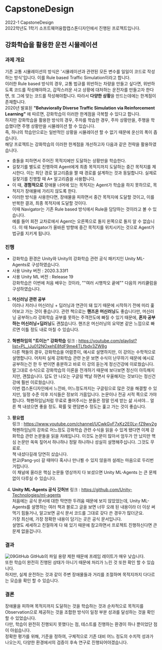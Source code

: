 # CapstoneDesign
2022-1 CapstoneDesign  
2022학년도 1학기 소프트웨어융합캡스톤디자인에서 진행된 프로젝트입니다.
## 강화학습을 활용한 운전 시뮬레이션
### 과제 개요
기존 교통 시뮬레이션의 방식은 '시뮬레이션과 관련된 모든 변수를 일일이 코드로 작성하는 방식'입니다. 이를 Rule based Traffic Simulation이라고 합니다.<br>
이러한 Rule based 방식의 경우, 교통 법규를 위반하는 차량을 만들고 싶다면, 위반하도록 코드를 작성해야하고, 갑작스러운 사고 상황에 대처하는 운전자를 만들고자 한다면, 또 그에 맞는 코드를 작성해야합니다. 따라서 **다양한 상황**을 만드는데에는 한계점이 존재합니다.<br>
2020년 발표된 **"Behaviorally Diverse Traffic Simulation via Reinforcement Learning"** 에 따르면, 강화학습이 이러한 한계점을 극복할 수 있다고 합니다.<br>
하지만 강화학습을 활용한 방식의 경우, 주차를 학습한 경우, 주차 상황만을, 주행을 학습했다면 주행 상황만을 시뮬레이션 할 수 있습니다.  
즉, 하나의 학습만으로는 일반적인 상황을 시뮬레이션 할 수 없기 때문에 운신의 폭이 좁습니다.<br>
해당 프로젝트는 강화학습의 이러한 한계점을 개선하고자 다음과 같은 전략을 활용하였습니다.
- 충돌을 피하면서 주어진 목적지에만 도달하는 상황만을 학습한다.
-  길찾기를 별도로 진행하여 Agent에게 최종 목적지까지 도달하는 중간 목적지를 제시한다. 이는 최단 경로 알고리즘을 짤 때 경로를 설계하는 것과 동일합니다. 실제로 길찾기를 진행할 때 A* 알고리즘을 사용합니다.
- 이 때, **경험적으로** 장애물 너머에 있는 목적지는 Agent가 학습을 하지 못하므로, 목적지가 장애물에 가리지 않도록 한다.
- 이러한 방식을 사용한다면, 장애물을 피하면서 중간 목적지에 도달할 것이고, 이를 반복한 결과, 최종 목적지에 도달할 것이다.<br>
이때 Navigator는 기존 Rule based 방식에서 Rule을 담당하는 것이라고 볼 수 있습니다.  
예를 들어 회전 교차로에서 Agent는 오른쪽으로 돌지 왼쪽으로 돌지 알 수 없습니다. 이 때 Navigator가 올바른 방향에 중간 목적지를 위치시키는 것으로 Agent가 법규를 지키게 됩니다.<br>
### 진행
- 강화학습 환경은 Unity와 Unity의 강화학습 관련 공식 패키지인 Unity ML-Agents로 구성하였습니다.
- 사용 Unity 버전 : 2020.3.33f1
- 사용 Unity ML 버전 : Release 19<br>
강화학습은 이번에 처음 배우는 것이라, ""여러 시행착오 끝에"" 다음의 커리큘럼을 구성하였습니다.
1. **머신러닝 관련 공부**<br> 이러나 저러나 머신러닝 + 딥러닝과 연관이 돼 있기 때문에 시작하기 전에 미리 훑어보고 가는 것이 좋습니다.
관련 책으로는 **핸즈온 머신러닝**도 좋습니다만, 머신러닝 공부하느라 강화학습 공부를 못하는 주객전도에 빠질 수 있기 때문에, **혼자 공부하는 머신러닝+딥러닝**도 괜찮습니다. 핸즈온 머신러닝의 요약본 같은 느낌으로 빠르면 이틀 정도 내로 마칠 수 있습니다.<br><br>
2. **혁펜하임의 "트이는" 강화학습**
링크 : https://youtube.com/playlist?list=PL_iJu012NOxehE8fdF9me4TLfbdv3ZW8g <br>
다른 책들의 경우, 강화학습을 어렴풋이, 예시로 설명하지만, 이 강의는 수학적으로 설명합니다. 어차피 실제 강화학습 관련 논문 보면 수식이 난무하기 때문에 예시로 공부하는건 한 두 번이면 충분하고 바로 이 강의 듣는게 정신건강에 이로웠습니다.  
말그대로 수식으로 강화학습의 이론을 전개하기 때문에 보다보면 정신이 아득해지지만, 괜찮습니다. 답도 안 나오는 구글링 백날 하면서 우울해지는 것보다는 정신건강에 훨씬 이로웠습니다.<br>
이번 캡스톤디자인에서 느낀바, 어느정도까지는 구글링으로 많은 것을 해결할 수 있지만, 일정 수준 이후 지식들은 정보의 가뭄입니다. 논문이나 전공 서적 쪽으로 가야합니다. 혁펜하임님처럼 무료로 풀어주시는 분들은 정말 인세 받는 삶 사셔야... 얼른 책 내셨으면 좋을 정도.
확률 및 랜덤변수 정도는 훑고 가는 것이 좋습니다.<br><br>
3. **팡요랩**  
링크 : https://www.youtube.com/channel/UCwkGvF7xKz2E0Lv-fZ9wv2g<br>
혁펜하임님의 강좌로 어느정도 강화학습 관련 수식을 읽을 수 있게 됐다면 이제 강화학습 관련 논문들을 읽을 차례입니다. 이것도 논문이 많아서 엄두가 안 났지만 핵심 논문만 쏙쏙 짚어서 하나하나 정말 하나하나 성실히 설명해주십니다. 그것도 무료로.<br>
책 내셨다길래 당연히 샀습니다.   
판교(Pang-yo) 갈 때마다 혹시나 만나뵐 수 있지 않을까 설레는 마음으로 두리번 거립니다.<br>
이 채널에 올라온 핵심 논문들 영상까지 다 보셨으면 Unity ML-Agents 는 큰 문제 없이 다루실 수 있습니다.<br><br>
4. **Unity ML-Agents 공식 깃허브** 
링크 : https://github.com/Unity-Technologies/ml-agents
<br> 처음에는 공식 문서에 대한 막연한 두려움 때문에 보지 않았었는데, Unity ML-Agents를 설명하는 여러 책과 블로그 글을 보면 너무 오래 된 내용이라 더 이상 써먹기 힘들거나, 알고보면 공식 문서 코드를 그대로 갖다 쓴 경우가 많더군요.<br> 가장 최신에, 가장 정확한 내용이 담기는 곳은 공식 문서입니다.<br> 설명도 세세하고 친절하게 다 돼 있기 때문에 참고하면서 프로젝트 진행하신다면 큰 문제 없을겁니다.

### 결과
![09GitHub](https://user-images.githubusercontent.com/38786000/175095768-46b49815-e7c9-4631-ad98-59bc06d83cda.gif)
GitHub의 파일 용량 제한 때문에 프레임 레이트가 매우 낮습니다.   
또한 학습이 완전히 진행된 상태가 아니기 때문에 처리가 느린 것 또한 확인 할 수 있습니다.   
하지만, 실제 운전하는 것과 같이 주변 장애물들과 거리를 조절하며 목적지까지 다다르는 모습을 확인 할 수 있습니다.

### 결론
장애물을 피하며 목적지까지 도달하는 것을 학습하는 것과 순차적으로 목적지를 Observation으로 제공하는 것을 조합한 방식이 일정 부분 성과를 달성하는 것을 확인할 수 있었습니다.   
다만, 학습이 완전히 진행되지 못했다는 점, 테스트를 진행하는 환경이 하나 뿐이었단 점이 아쉽습니다.   
정확한 평가를 위해, 기준을 정하여, 구체적으로 기존 대비 어느 정도의 수치적 성과가 나오는지, 다양한 환경에서의 검증이 후속 연구로 진행되어야겠습니다. 
